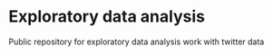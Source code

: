 Exploratory data analysis
========================

Public repository for exploratory data analysis work with twitter data

